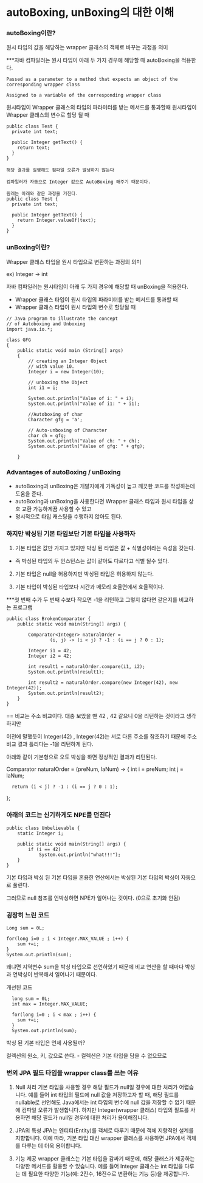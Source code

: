 # autoBoxing, unBoxing의 대한 이해

### autoBoxing이란?

원시 타입의 값을 해당하는 wrapper 클래스의 객체로 바꾸는 과정을 의미

\*\*\*자바 컴파일러는 원시 타입이 아래 두 가지 경우에 해당할 때 autoBoxing을 적용한다.

```
Passed as a parameter to a method that expects an object of the corresponding wrapper class

Assigned to a variable of the corresponding wrapper class
```

원시타입이 Wrapper 클래스의 타입의 파라미터를 받는 메서드를 통과할때
원시타입이 Wrapper 클래스의 변수로 할당 될 때

```
public class Test {
  private int text;

  public Integer getText() {
    return text;
  }
}

해당 결과를 실행해도 컴파일 오류가 발생하지 않는다

컴파일러가 자동으로 Integer 값으로 AutoBoxing 해주기 때문이다.
```

```
원래는 아래와 같은 과정을 거친다.
public class Test {
  private int text;

  public Integer getText() {
    return Integer.valueOf(text);
  }
}
```

### unBoxing이란?

Wrapper 클래스 타입을 원시 타입으로 변환하는 과정의 의미

ex) Integer -> int

자바 컴파일러는 원시타입이 아래 두 가지 경우에 해당할 때 unBoxing을 적용한다.

- Wrapper 클래스 타입이 원시 타입의 파라미터를 받는 메서드를 통과할 때
- Wrapper 클래스 타입이 원시 타입의 변수로 할당될 때

```
// Java program to illustrate the concept
// of Autoboxing and Unboxing
import java.io.*;

class GFG
{
    public static void main (String[] args)
    {
        // creating an Integer Object
        // with value 10.
        Integer i = new Integer(10);

        // unboxing the Object
        int i1 = i;

        System.out.println("Value of i: " + i);
        System.out.println("Value of i1: " + i1);

        //Autoboxing of char
        Character gfg = 'a';

        // Auto-unboxing of Character
        char ch = gfg;
        System.out.println("Value of ch: " + ch);
        System.out.println("Value of gfg: " + gfg);

    }
```

### Advantages of autoBoxing / unBoxing

- autoBoxing과 unBoxing은 개발자에게 가독성이 높고 깨끗한 코드를 작성하는데 도움을 준다.
- autoBoxing과 unBoxing을 사용한다면 Wrapper 클래스 타입과 원시 타입을 상호 교환 가능하게끔 사용할 수 있고
- 명시적으로 타입 캐스팅을 수행하지 않아도 된다.

### 하지만 박싱된 기본 타입보단 기본 타입을 사용하자

1. 기본 타입은 값만 가지고 있지만 박싱 된 타입은 값 + 식별성이라는 속성을 갖는다.

- 즉 박싱된 타입의 두 인스턴스는 값이 같아도 다르다고 식별 될수 있다.

2. 기본 타입은 null을 허용하지만 박싱된 타입은 허용하지 않는다.

3. 기본 타입이 박싱된 타입보다 시간과 메모리 효율면에서 효율적이다.

\*\*\*첫 번째 수가 두 번째 수보다 작으면 -1을 리턴하고 그렇지 않다면 같은지를 비교하는 프로그램

```
public class BrokenComparator {
    public static void main(String[] args) {

        Comparator<Integer> naturalOrder =
                (i, j) -> (i < j) ? -1 : (i == j ? 0 : 1);

        Integer i1 = 42;
        Integer i2 = 42;

        int result1 = naturalOrder.compare(i1, i2);
        System.out.println(result1);

        int result2 = naturalOrder.compare(new Integer(42), new Integer(42));
        System.out.println(result2);
    }
}
```

== 비교는 주소 비교이다. 대충 보았을 땐 42 , 42 같으니 0을 리턴하는 것이라고 생각하지만

이전에 말했듯이 Integer(42) , Integer(42)는 서로 다른 주소를 참조하기 때문에 주소 비교 결과 틀리다는 -1을 리턴하게 된다.

아래와 같이 기본형으로 오토 박싱을 하면 정상적인 결과가 리턴된다.

Comparator<Integer> naturalOrder = (preNum, laNum) -> {
int i = preNum;
int j = laNum;

      return (i < j) ? -1 : (i == j ? 0 : 1);

};

### 아래의 코드는 신기하게도 NPE를 던진다

```
public class Unbelievable {
    static Integer i;

    public static void main(String[] args) {
        if (i == 42)
            System.out.println("what!!!");
    }
}
```

기본 타입과 박싱 된 기본 타입을 혼용한 연산에서는 박싱된 기본 타입의 박싱이 자동으로 풀린다.

그러므로 null 참조를 언박싱하면 NPE가 일어나는 것이다. (0으로 초기화 안됨)

### 굉장히 느린 코드

```
Long sum = 0L;

for(long i=0 ; i < Integer.MAX_VALUE ; i++) {
    sum +=i;
}
System.out.println(sum);
```

왜냐면 지역변수 sum을 박싱 타입으로 선언하였기 때문에 비교 연산을 할 때마다 박싱과 언박싱이 반복해서 일어나기 때문이다.

개선된 코드

```
  long sum = 0L;
  int max = Integer.MAX_VALUE;

  for(long i=0 ; i < max ; i++) {
    sum +=i;
  }
  System.out.println(sum);
```

박싱 된 기본 타입은 언제 사용될까?

컬렉션의 원소, 키, 값으로 쓴다. - 컬렉션은 기본 타입을 담을 수 없으므로

### 번외 JPA 필드 타입을 wrapper class를 쓰는 이유

1. Null 처리
   기본 타입을 사용할 경우 해당 필드가 null일 경우에 대한 처리가 어렵습니다. 예를 들어 int 타입의 필드에 null 값을 저장하고자 할 때, 해당 필드를 nullable로 선언해도 Java에서는 int 타입의 변수에 null 값을 저장할 수 없기 때문에 컴파일 오류가 발생합니다. 하지만 Integer(wrapper 클래스) 타입의 필드를 사용하면 해당 필드가 null일 경우에 대한 처리가 용이해집니다.

2. JPA의 특성
   JPA는 엔티티(Entity)를 객체로 다루기 때문에 객체 지향적인 설계를 지향합니다. 이에 따라, 기본 타입 대신 wrapper 클래스를 사용하면 JPA에서 객체를 다루는 데 더욱 용이합니다.

3. 기능 제공
   wrapper 클래스는 기본 타입을 감싸기 때문에, 해당 클래스가 제공하는 다양한 메서드를 활용할 수 있습니다. 예를 들어 Integer 클래스는 int 타입을 다루는 데 필요한 다양한 기능(예: 2진수, 16진수로 변환하는 기능 등)을 제공합니다.
